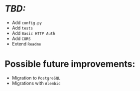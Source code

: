 ***TBD:***
===========
- Add `config.py`
- Add `tests`
- Add `Basic HTTP Auth`
- Add `CORS`
- Extend `Readme`

**Possible future improvements:**
========== 
- Migration to `PostgreSQL`
- Migrations with `Alembic`
